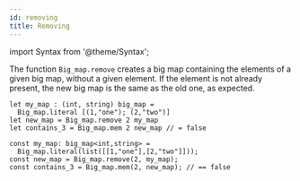 ```yaml
---
id: removing
title: Removing
---
```


import Syntax from '@theme/Syntax';

The function `Big_map.remove` creates a big map containing the
elements of a given big map, without a given element. If the element
is not already present, the new big map is the same as the old one, as
expected.

<Syntax syntax="cameligo">

```cameligo group=big_map_removing
let my_map : (int, string) big_map =
  Big_map.literal [(1,"one"); (2,"two")]
let new_map = Big_map.remove 2 my_map
let contains_3 = Big_map.mem 2 new_map // = false
```

</Syntax>

<Syntax syntax="jsligo">

```jsligo group=big_map_removing
const my_map: big_map<int,string> =
  Big_map.literal(list([[1,"one"],[2,"two"]]));
const new_map = Big_map.remove(2, my_map);
const contains_3 = Big_map.mem(2, new_map); // == false
```

</Syntax>
